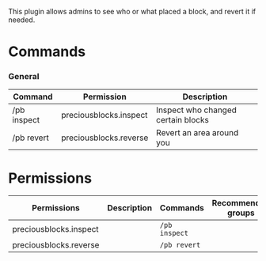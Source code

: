 This plugin allows admins to see who or what placed a block, and revert it if needed. 

# Commands

### General
| Command | Permission | Description |
| ------- | ---------- | ----------- |
|/pb inspect | preciousblocks.inspect | Inspect who changed certain blocks|
|/pb revert | preciousblocks.reverse | Revert an area around you|



# Permissions
| Permissions | Description | Commands | Recommended groups |
| ----------- | ----------- | -------- | ------------------ |
| preciousblocks.inspect |  | `/pb inspect` |  |
| preciousblocks.reverse |  | `/pb revert` |  |
